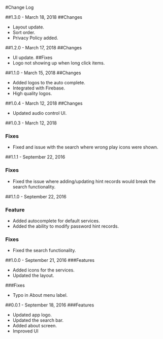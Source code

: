 #Change Log

##1.3.0 - March 18, 2018
##Changes
- Layout update.
- Sort order.
- Privacy Policy added.

##1.2.0 - March 17, 2018
##Changes
- UI update.
##Fixes
- Logo not showing up when long click items.

##1.1.0 - March 15, 2018
##Changes
- Added logos to the auto complete.
- Integrated with Firebase.
- High quality logos.



##1.0.4 - March 12, 2018
##Changes
- Updated audio control UI.

##1.0.3 - March 12, 2018
### Fixes
- Fixed and issue with the search where wrong play icons were shown.


##1.1.1 - September 22, 2016
### Fixes
- Fixed the issue where adding/updating hint records would break the
search functionality.

##1.1.0 - September 22, 2016
### Feature
- Added autocomplete for default services.
- Added the ability to modify password hint records.

### Fixes
- Fixed the search functionality.


##1.0.0 - September 21, 2016
###Features
- Added icons for the services.
- Updated the layout.

###Fixes
- Typo in About menu label.

##0.0.1 - September 18, 2016
###Features
- Updated app logo.
- Updated the search bar.
- Added about screen.
- Improved UI